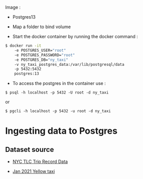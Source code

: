Image :
* Postgres13
* Map a folder to bind volume

* Start the docker container by running the docker command : 
```bash
$ docker run -it 
    -e POSTGRES_USER="root" 
    -e POSTGRES_PASSWORD="root" 
    -e POSTGRES_DB="ny_taxi" 
    -v ny_taxi_postgres_data:/var/lib/postgresql/data 
    -p 5432:5432 
    postgres:13
```

* To access the postgres in the container use :
```
$ psql -h localhost -p 5432 -U root -d ny_taxi
```
or

```
$ pgcli -h localhost -p 5432 -u root -d ny_taxi
```

# Ingesting data to Postgres

## Dataset source
*  [NYC TLC Trip Record Data](https://www.nyc.gov/site/tlc/about/tlc-trip-record-data.page)

*   [Jan 2021 Yellow taxi](https://d37ci6vzurychx.cloudfront.net/trip-data/yellow_tripdata_2021-01.parquet )


